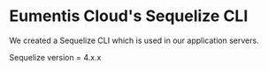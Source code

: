# Eumentis Cloud's Sequelize CLI

We created a Sequelize CLI which is used in our application servers.

Sequelize version = 4.x.x
